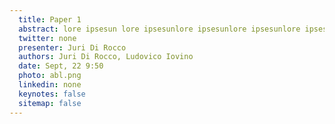 ```yaml
---
  title: Paper 1
  abstract: lore ipsesun lore ipsesunlore ipsesunlore ipsesunlore ipsesunlore ipsesunlore ipsesunlore ipsesunlore ipsesunlore ipsesunlore ipsesunlore ipsesunlore ipsesun
  twitter: none
  presenter: Juri Di Rocco
  authors: Juri Di Rocco, Ludovico Iovino
  date: Sept, 22 9:50
  photo: abl.png
  linkedin: none
  keynotes: false
  sitemap: false
---
```


